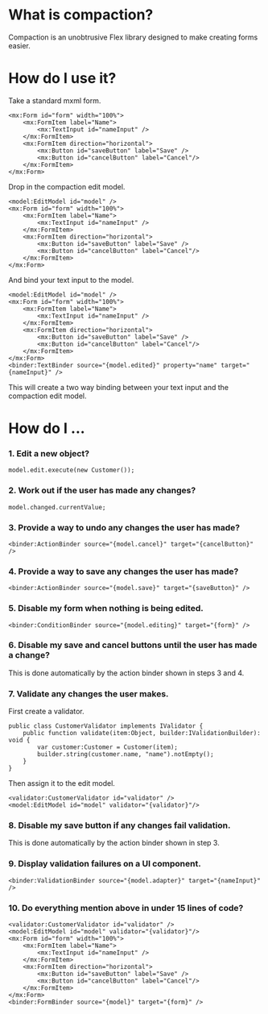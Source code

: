 # What is compaction?

Compaction is an unobtrusive Flex library designed to make creating forms easier.

# How do I use it?

Take a standard mxml form.

    <mx:Form id="form" width="100%">
        <mx:FormItem label="Name">
            <mx:TextInput id="nameInput" />
        </mx:FormItem>
        <mx:FormItem direction="horizontal">
            <mx:Button id="saveButton" label="Save" />
            <mx:Button id="cancelButton" label="Cancel"/>
        </mx:FormItem>
    </mx:Form>

Drop in the compaction edit model.

    <model:EditModel id="model" />
    <mx:Form id="form" width="100%">
        <mx:FormItem label="Name">
            <mx:TextInput id="nameInput" />
        </mx:FormItem>
        <mx:FormItem direction="horizontal">
            <mx:Button id="saveButton" label="Save" />
            <mx:Button id="cancelButton" label="Cancel"/>
        </mx:FormItem>
    </mx:Form>

And bind your text input to the model.

    <model:EditModel id="model" />
    <mx:Form id="form" width="100%">
        <mx:FormItem label="Name">
            <mx:TextInput id="nameInput" />
        </mx:FormItem>
        <mx:FormItem direction="horizontal">
            <mx:Button id="saveButton" label="Save" />
            <mx:Button id="cancelButton" label="Cancel"/>
        </mx:FormItem>
    </mx:Form>
    <binder:TextBinder source="{model.edited}" property="name" target="{nameInput}" />

This will create a two way binding between your text input and the compaction edit model.

# How do I ...

### 1. Edit a new object?

    model.edit.execute(new Customer());

### 2. Work out if the user has made any changes?

    model.changed.currentValue;

### 3. Provide a way to undo any changes the user has made?

    <binder:ActionBinder source="{model.cancel}" target="{cancelButton}" />

### 4. Provide a way to save any changes the user has made?

    <binder:ActionBinder source="{model.save}" target="{saveButton}" />

### 5. Disable my form when nothing is being edited.

    <binder:ConditionBinder source="{model.editing}" target="{form}" />

### 6. Disable my save and cancel buttons until the user has made a change?

This is done automatically by the action binder shown in steps 3 and 4.

### 7. Validate any changes the user makes.

First create a validator.

    public class CustomerValidator implements IValidator {
        public function validate(item:Object, builder:IValidationBuilder): void {
            var customer:Customer = Customer(item);
            builder.string(customer.name, "name").notEmpty();
        }
    }

Then assign it to the edit model.

    <validator:CustomerValidator id="validator" />
    <model:EditModel id="model" validator="{validator}"/>

### 8. Disable my save button if any changes fail validation.

This is done automatically by the action binder shown in step 3.

### 9. Display validation failures on a UI component.

    <binder:ValidationBinder source="{model.adapter}" target="{nameInput}" />

### 10. Do everything mention above in under 15 lines of code?

    <validator:CustomerValidator id="validator" />
    <model:EditModel id="model" validator="{validator}"/>
    <mx:Form id="form" width="100%">
        <mx:FormItem label="Name">
            <mx:TextInput id="nameInput" />
        </mx:FormItem>
        <mx:FormItem direction="horizontal">
            <mx:Button id="saveButton" label="Save" />
            <mx:Button id="cancelButton" label="Cancel"/>
        </mx:FormItem>
    </mx:Form>
    <binder:FormBinder source="{model}" target="{form}" />
